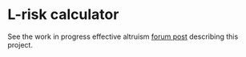 # L-risk calculator

See the work in progress effective altruism [forum post](https://docs.google.com/document/d/13EOMnSSHIco50dKTba6gK8mVzitNpDSD2dbrH_gzdds/edit#) describing this project.
